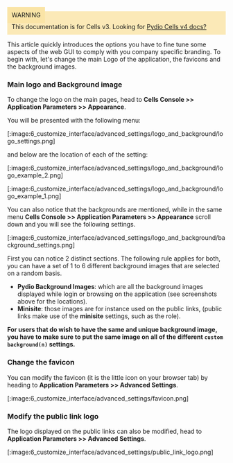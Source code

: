 
<div style="background-color: #fbe9b7;font-size: 14px;">
<span style="background-color: #fae4a6;padding: 10px;">WARNING</span>
<span style="padding: 10px;display: inline-block;">This documentation is for Cells v3. Looking for <a href="https://pydio.com/en/docs/cells/v4/quick-start">Pydio Cells v4 docs?</a></span>
</div>

This article quickly introduces the options you have to fine tune some aspects of the web GUI to comply with you company specific branding. To begin with, let's change the main Logo of the application, the favicons and the background images.

### Main logo and Background image

To change the logo on the main pages, head to **Cells Console >> Application Parameters >> Appearance**.

You will be presented with the following menu:

[:image:6_customize_interface/advanced_settings/logo_and_background/logo_settings.png]

and below are the location of each of the setting:

[:image:6_customize_interface/advanced_settings/logo_and_background/logo_example_2.png]

[:image:6_customize_interface/advanced_settings/logo_and_background/logo_example_1.png]

You can also notice that the backgrounds are mentioned, while in the same menu **Cells Console >> Application Parameters >> Appearance** scroll down and you will see the following settings.

[:image:6_customize_interface/advanced_settings/logo_and_background/background_settings.png]

First you can notice 2 distinct sections.
The following rule applies for both, you can have a set of 1 to 6 different background images that are selected on a random basis.

- **Pydio Background Images**: which are all the background images displayed while login or browsing on the application (see screenshots above for the locations).
- **Minisite**: those images are  for instance used on the public links, (public links make use of the **minisite** settings, such as the role).

**For users that do wish to have the same and unique background image, you have to make sure to put the same image on all of the different `custom background(n)` settings.**

### Change the favicon

You can modify the favicon (it is the little icon on your browser tab) by heading to **Application Parameters >> Advanced Settings**.

[:image:6_customize_interface/advanced_settings/favicon.png]

### Modify the public link logo

The logo displayed on the public links can also be modified, head to **Application Parameters >> Advanced Settings**.

[:image:6_customize_interface/advanced_settings/public_link_logo.png]
